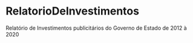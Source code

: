 # RelatorioDeInvestimentos
Relatório de Investimentos publicitários do Governo de Estado de 2012 à 2020 
